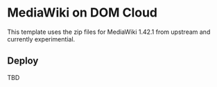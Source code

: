 # MediaWiki on DOM Cloud

This template uses the zip files for MediaWiki 1.42.1 from upstream and currently experimential.

## Deploy

TBD
